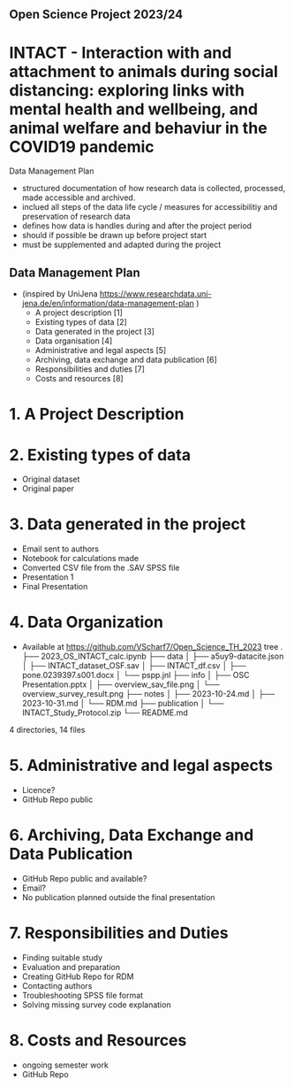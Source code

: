 ## Open Science Project 2023/24
# INTACT - Interaction with and attachment to animals during social distancing: exploring links with mental health and wellbeing, and animal welfare and behaviur in the COVID19 pandemic

Data Management Plan
- structured documentation of how research data is collected, processed, made accessible and archived.
- inclued all steps of the data life cycle / measures for accessibilitiy and preservation of research data
- defines how data is handles during and after the project period
- should if possible be drawn up before project start
- must be supplemented and adapted during the project

## Data Management Plan 
- (inspired by UniJena https://www.researchdata.uni-jena.de/en/information/data-management-plan )
	- A project description [1]
	- Existing types of data [2]
	- Data generated in the project [3]
	- Data organisation [4]
	- Administrative and legal aspects [5]
	- Archiving, data exchange and data publication [6]
	- Responsibilities and duties [7]
	- Costs and resources [8]
# 1. A Project Description

# 2. Existing types of data
- Original dataset
- Original paper
# 3. Data generated in the project
- Email sent to authors
- Notebook for calculations made
- Converted CSV file from the .SAV SPSS file
- Presentation 1
- Final Presentation
# 4. Data Organization
- Available at https://github.com/VScharf7/Open_Science_TH_2023
tree                                                                                                                                                                              	.
├── 2023_OS_INTACT_calc.ipynb
├── data
│   ├── a5uy9-datacite.json
│   ├── INTACT_dataset_OSF.sav
│   ├── INTACT_df.csv
│   ├── pone.0239397.s001.docx
│   └── pspp.jnl
├── info
│   ├── OSC Presentation.pptx
│   ├── overview_sav_file.png
│   └── overview_survey_result.png
├── notes
│   ├── 2023-10-24.md
│   ├── 2023-10-31.md
│   └── RDM.md
├── publication
│   └── INTACT_Study_Protocol.zip
└── README.md

4 directories, 14 files

# 5. Administrative and legal aspects
- Licence?
- GitHub Repo public

# 6. Archiving, Data Exchange and Data Publication
- GitHub Repo public and available?
- Email?
- No publication planned outside the final presentation

# 7. Responsibilities and Duties
- Finding suitable study
- Evaluation and preparation
- Creating GitHub Repo for RDM
- Contacting authors
- Troubleshooting SPSS file format
- Solving missing survey code explanation

# 8. Costs and Resources
- ongoing semester work
- GitHub Repo

